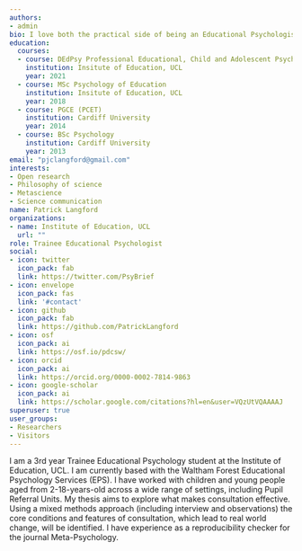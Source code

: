 ```yaml
---
authors:
- admin
bio: I love both the practical side of being an Educational Psychologist and the theory and praxis of research.
education:
  courses:
  - course: DEdPsy Professional Educational, Child and Adolescent Psychology
    institution: Insitute of Education, UCL
    year: 2021
  - course: MSc Psychology of Education
    institution: Insitute of Education, UCL
    year: 2018
  - course: PGCE (PCET)
    institution: Cardiff University
    year: 2014
  - course: BSc Psychology
    institution: Cardiff University
    year: 2013 
email: "pjclangford@gmail.com"
interests:
- Open research
- Philosophy of science
- Metascience
- Science communication
name: Patrick Langford
organizations:
- name: Institute of Education, UCL
  url: ""
role: Trainee Educational Psychologist
social:
- icon: twitter
  icon_pack: fab
  link: https://twitter.com/PsyBrief
- icon: envelope
  icon_pack: fas
  link: '#contact'
- icon: github
  icon_pack: fab
  link: https://github.com/PatrickLangford
- icon: osf
  icon_pack: ai
  link: https://osf.io/pdcsw/
- icon: orcid
  icon_pack: ai
  link: https://orcid.org/0000-0002-7814-9863
- icon: google-scholar
  icon_pack: ai
  link: https://scholar.google.com/citations?hl=en&user=VQzUtVQAAAAJ
superuser: true
user_groups:
- Researchers
- Visitors
---
```


I am a 3rd year Trainee Educational Psychology student at the Institute of Education, UCL. I am currently based with the Waltham Forest Educational Psychology Services (EPS). I have worked with children and young people aged from 2-18-years-old across a wide range of settings, including Pupil Referral Units. My thesis aims to explore what makes consultation effective. Using a mixed methods approach (including interview and observations) the core conditions and features of consultation, which lead to real world change, will be identified. I have experience as a reproducibility checker for the journal Meta-Psychology.
